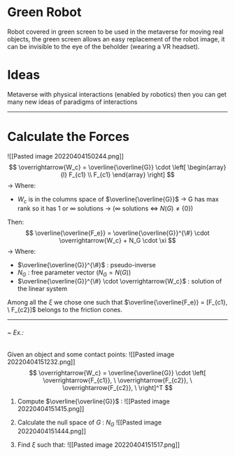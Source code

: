 # Green Robot
Robot covered in green screen to be used in the metaverse for moving real objects, the green screen allows an easy replacement of the robot image, it can be invisible to the eye of the beholder (wearing a VR headset).

# Ideas
Metaverse with physical interactions (enabled by robotics) then you can get many new ideas of paradigms of interactions

---
# Calculate the Forces
![[Pasted image 20220404150244.png]]
$$
\overrightarrow{W_c} = 
\overline{\overline{G}} \cdot
\left[
\begin{array}{l}
F_{c1}
\\
F_{c1}
\end{array}
\right]
$$
-> Where:
- $W_c$ is in the columns space of  $\overline{\overline{G}}$
	-> G has max rank so it has $1$ or $\infty$ solutions
	-> ($\infty$ solutions $\Leftrightarrow$ $N(G) \neq \{0\}$)

Then:
$$
\overline{\overline{F_e}} =
\overline{\overline{G}}^{\#} \cdot
\overrightarrow{W_c} +
N_G \cdot \xi
$$
-> Where:
- $\overline{\overline{G}}^{\#}$ : pseudo-inverse
- $N_G$ : free parameter vector ($N_G = N(G)$)
- $\overline{\overline{G}}^{\#} \cdot \overrightarrow{W_c}$ : solution of the linear system

Among all the $\xi$ we chose one such that $\overline{\overline{F_e}} = [F_{c1}, \ F_{c2}]$ belongs to the friction cones.

---
###### ~ Ex.:
Given an object and some contact points:
![[Pasted image 20220404151232.png]]
$$
\overrightarrow{W_c} = 
\overline{\overline{G}} \cdot
\left[
\overrightarrow{F_{c1}}, \
\overrightarrow{F_{c2}}, \
\overrightarrow{F_{c2}}, \
\right]^T
$$
1. Compute $\overline{\overline{G}}$ :
![[Pasted image 20220404151415.png]]

2. Calculate the null space of $G$ : $N_G$
![[Pasted image 20220404151444.png]]

3. Find $\xi$ such that:
![[Pasted image 20220404151517.png]]